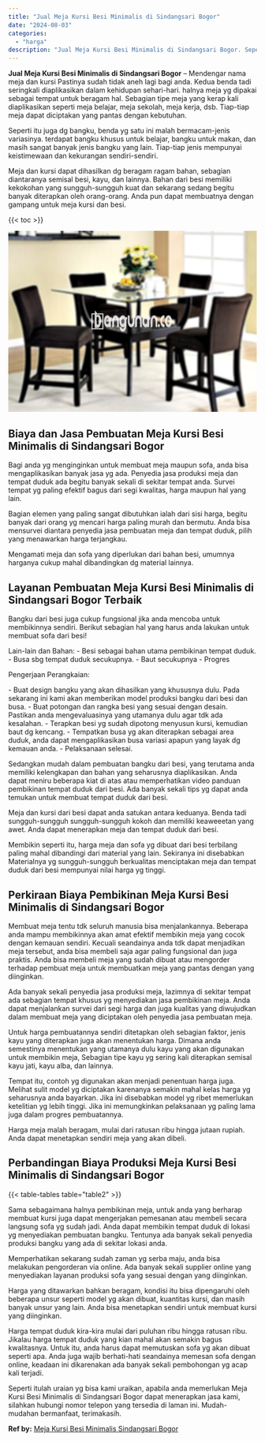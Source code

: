 ```yaml
---
title: "Jual Meja Kursi Besi Minimalis di Sindangsari Bogor"
date: "2024-08-03"
categories: 
  - "harga"
description: "Jual Meja Kursi Besi Minimalis di Sindangsari Bogor. Seperti itulah uraian yg bisa kami uraikan, apabila anda memerlukan Meja Kursi Besi Minimalis di Sindang..."
---
```


**Jual Meja Kursi Besi Minimalis di Sindangsari Bogor** – Mendengar nama meja dan kursi Pastinya sudah tidak aneh lagi bagi anda. Kedua benda tadi seringkali diaplikasikan dalam kehidupan sehari-hari. halnya meja yg dipakai sebagai tempat untuk beragam hal. Sebagian tipe meja yang kerap kali diaplikasikan seperti meja belajar, meja sekolah, meja kerja, dsb. Tiap-tiap meja dapat diciptakan yang pantas dengan kebutuhan.

Seperti itu juga dg bangku, benda yg satu ini malah bermacam-jenis variasinya. terdapat bangku khusus untuk belajar, bangku untuk makan, dan masih sangat banyak jenis bangku yang lain. Tiap-tiap jenis mempunyai keistimewaan dan kekurangan sendiri-sendiri.

Meja dan kursi dapat dihasilkan dg beragam ragam bahan, sebagian diantaranya semisal besi, kayu, dan lainnya. Bahan dari besi memiliki kekokohan yang sungguh-sungguh kuat dan sekarang sedang begitu banyak diterapkan oleh orang-orang. Anda pun dapat membuatnya dengan gampang untuk meja kursi dan besi.

{{< toc >}}

![Jual Meja Kursi Besi Minimalis di Sindangsari Bogor](/images/jual-meja-besi-murah03.png)

## Biaya dan Jasa Pembuatan Meja Kursi Besi Minimalis di Sindangsari Bogor

Bagi anda yg menginginkan untuk membuat meja maupun sofa, anda bisa mengaplikasikan banyak jasa yg ada. Penyedia jasa produksi meja dan tempat duduk ada begitu banyak sekali di sekitar tempat anda. Survei tempat yg paling efektif bagus dari segi kwalitas, harga maupun hal yang lain.

Bagian elemen yang paling sangat dibutuhkan ialah dari sisi harga, begitu banyak dari orang yg mencari harga paling murah dan bermutu. Anda bisa mensurvei diantara penyedia jasa pembuatan meja dan tempat duduk, pilih yang menawarkan harga terjangkau.

Mengamati meja dan sofa yang diperlukan dari bahan besi, umumnya harganya cukup mahal dibandingkan dg material lainnya.

## Layanan Pembuatan Meja Kursi Besi Minimalis di Sindangsari Bogor Terbaik

Bangku dari besi juga cukup fungsional jika anda mencoba untuk membikinnya sendiri. Berikut sebagian hal yang harus anda lakukan untuk membuat sofa dari besi!

Lain-lain dan Bahan: - Besi sebagai bahan utama pembikinan tempat duduk. - Busa sbg tempat duduk secukupnya. - Baut secukupnya - Progres

Pengerjaan Perangkaian:

\- Buat design bangku yang akan dihasilkan yang khususnya dulu. Pada sekarang ini kami akan memberikan model produksi bangku dari besi dan busa. - Buat potongan dan rangka besi yang sesuai dengan desain. Pastikan anda mengevaluasinya yang utamanya dulu agar tdk ada kesalahan. - Terapkan besi yg sudah dipotong menyusun kursi, kemudian baut dg kencang. - Tempatkan busa yg akan diterapkan sebagai area duduk, anda dapat mengaplikasikan busa variasi apapun yang layak dg kemauan anda. - Pelaksanaan selesai.

Sedangkan mudah dalam pembuatan bangku dari besi, yang terutama anda memiliki kelengkapan dan bahan yang seharusnya diaplikasikan. Anda dapat meniru beberapa kiat di atas atau memperhatikan video panduan pembikinan tempat duduk dari besi. Ada banyak sekali tips yg dapat anda temukan untuk membuat tempat duduk dari besi.

Meja dan kursi dari besi dapat anda satukan antara keduanya. Benda tadi sungguh-sungguh sungguh-sungguh kokoh dan memiliki keaweeetan yang awet. Anda dapat menerapkan meja dan tempat duduk dari besi.

Membikin seperti itu, harga meja dan sofa yg dibuat dari besi terbilang paling mahal dibandingi dari material yang lain. Sekiranya ini disebabkan Materialnya yg sungguh-sungguh berkualitas menciptakan meja dan tempat duduk dari besi mempunyai nilai harga yg tinggi.

## Perkiraan Biaya Pembikinan Meja Kursi Besi Minimalis di Sindangsari Bogor

Membuat meja tentu tdk seluruh manusia bisa menjalankannya. Beberapa anda mampu membikinnya akan amat efektif membikin meja yang cocok dengan kemauan sendiri. Kecuali seandainya anda tdk dapat menjadikan meja tersebut, anda bisa membeli saja agar paling fungsional dan juga praktis. Anda bisa membeli meja yang sudah dibuat atau mengorder terhadap pembuat meja untuk membuatkan meja yang pantas dengan yang diinginkan.

Ada banyak sekali penyedia jasa produksi meja, lazimnya di sekitar tempat ada sebagian tempat khusus yg menyediakan jasa pembikinan meja. Anda dapat menjalankan survei dari segi harga dan juga kualitas yang diwujudkan dalam membuat meja yang diciptakan oleh penyedia jasa pembuatan meja.

Untuk harga pembuatannya sendiri ditetapkan oleh sebagian faktor, jenis kayu yang diterapkan juga akan menentukan harga. Dimana anda semestinya menentukan yang utamanya dulu kayu yang akan digunakan untuk membikin meja, Sebagian tipe kayu yg sering kali diterapkan semisal kayu jati, kayu alba, dan lainnya.

Tempat itu, contoh yg digunakan akan menjadi penentuan harga juga. Melihat sulit model yg diciptakan karenanya semakin mahal kelas harga yg seharusnya anda bayarkan. Jika ini disebabkan model yg ribet memerlukan ketelitian yg lebih tinggi. Jika ini memungkinkan pelaksanaan yg paling lama juga dalam progres pembuatannya.

Harga meja malah beragam, mulai dari ratusan ribu hingga jutaan rupiah. Anda dapat menetapkan sendiri meja yang akan dibeli.

## Perbandingan Biaya Produksi Meja Kursi Besi Minimalis di Sindangsari Bogor

{{< table-tables table="table2" >}}

Sama sebagaimana halnya pembikinan meja, untuk anda yang berharap membuat kursi juga dapat mengerjakan pemesanan atau membeli secara langsung sofa yg sudah jadi. Anda dapat membikin tempat duduk di lokasi yg menyediakan pembuatan bangku. Tentunya ada banyak sekali penyedia produksi bangku yang ada di sekitar lokasi anda.

Memperhatikan sekarang sudah zaman yg serba maju, anda bisa melakukan pengorderan via online. Ada banyak sekali supplier online yang menyediakan layanan produksi sofa yang sesuai dengan yang diinginkan.

Harga yang ditawarkan bahkan beragam, kondisi itu bisa dipengaruhi oleh beberapa unsur seperti model yg akan dibuat, kuantitas kursi, dan masih banyak unsur yang lain. Anda bisa menetapkan sendiri untuk membuat kursi yang diinginkan.

Harga tempat duduk kira-kira mulai dari puluhan ribu hingga ratusan ribu. Jikalau harga tempat duduk yang kian mahal akan semakin bagus kwalitasnya. Untuk itu, anda harus dapat memutuskan sofa yg akan dibuat seperti apa. Anda juga wajib berhati-hati seandainya memesan sofa dengan online, keadaan ini dikarenakan ada banyak sekali pembohongan yg acap kali terjadi.

Seperti itulah uraian yg bisa kami uraikan, apabila anda memerlukan Meja Kursi Besi Minimalis di Sindangsari Bogor dapat menerapkan jasa kami, silahkan hubungi nomor telepon yang tersedia di laman ini. Mudah-mudahan bermanfaat, terimakasih.

**Ref by:** [Meja Kursi Besi Minimalis Sindangsari Bogor](https://id.wikipedia.org/wiki/Meja)

